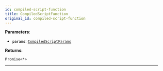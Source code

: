 ```yaml
---
id: compiled-script-function
title: CompiledScriptFunction
original_id: compiled-script-function
---
```


<a name="compiledscriptfunction"></a>

**Parameters**:

-   **`params`**: [`CompiledScriptParams`](../typedefs/compiled-script-params)

**Returns**:

`Promise<*>`

---
